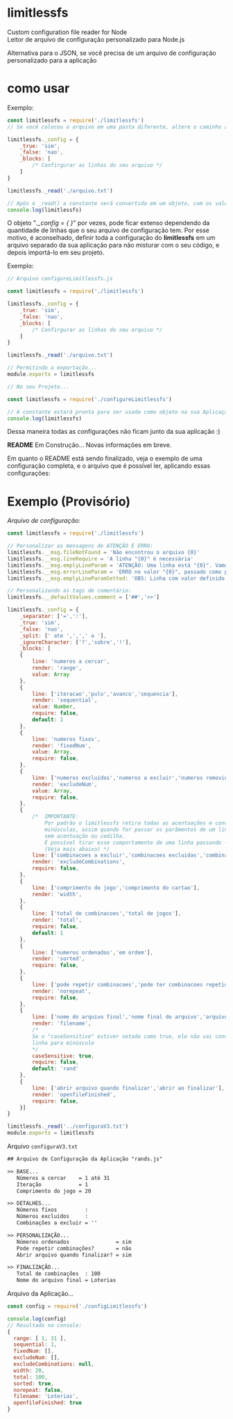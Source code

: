 # limitlessfs
Custom configuration file reader for Node<br>
Leitor de arquivo de configuração personalizado para Node.js
<p>Alternativa para o JSON, se você precisa de um arquivo de configuração personalizado para a aplicação</p>

# como usar
Exemplo:
```js
const limitlessfs = require('./limitlessfs')
// Se você colocou o arquivo em uma pasta diferente, altere o caminho acima

limitlessfs._config = {
	_true: 'sim',
	_false: 'nao',
	_blocks: [
        /* Confirgurar as linhas do seu arquivo */
    ]
}

limitlessfs._read('./arquivo.txt')

// Após o _read() a constante será convertida em um objeto, com os valores que você definiu no "_blocks"
console.log(limitlessfs)

```
O objeto "*._config = { }*" por vezes, pode ficar extenso dependendo da quantidade de linhas que o seu arquivo de configuração tem. Por esse motivo, é aconselhado, definir toda a configuração do **limitlessfs** em um arquivo separado da sua aplicação para não misturar com o seu código, e depois importá-lo em seu projeto.

Exemplo:
```js
// Arquivo configureLimitlessfs.js

const limitlessfs = require('./limitlessfs')

limitlessfs._config = {
	_true: 'sim',
	_false: 'nao',
	_blocks: [
        /* Confirgurar as linhas do seu arquivo */
    ]
}

limitlessfs._read('./arquivo.txt')

// Permitindo a exportação...
module.exports = limitlessfs
```
```js
// No seu Projeto...

const limitlessfs = require('./configureLimitlessfs')

// A constante estará pronta para ser usada como objeto na sua Aplicação
console.log(limitlessfs)
```
Dessa maneira todas as configurações não ficam junto da sua aplicação :)
<p><b>README</b> Em Construção... Novas informações em breve.</p>
<p>Em quanto o README está sendo finalizado, veja o exemplo de uma configuração completa, e o arquivo que é possível ler, aplicando essas configurações:</p>

# Exemplo (Provisório)
*Arquivo de configuração:*
```js
const limitlessfs = require('./limitlessfs')

// Personalizar as mensagens de ATENÇÃO E ERRO:
limitlessfs.__msg.fileNotFound = 'Não encontrou o arquivo {0}'
limitlessfs.__msg.lineRequire = 'A linha "{0}" é necessária'
limitlessfs.__msg.emplyLineParam = 'ATENÇÃO: Uma linha está "{0}". Vamos converter o valor para "{1}"'
limitlessfs.__msg.errorLineParam = 'ERRO no valor "{0}", passado como parâmetro'
limitlessfs.__msg.emplyLineParamSetted: 'OBS: Linha com valor definido: "{0}". Convertido para valor default.'

// Personalizando as tags de comentário:
limitlessfs.__defaultValues.comment = ['##','>>']

limitlessfs._config = {
	_separator: ['=',':'],
	_true: 'sim',
	_false: 'nao',
	_split: [' ate ',',',' a '],
	_ignoreCharacter: ['?','sobre','!'],
	_blocks: [
	{
		line: 'numeros a cercar',
		render: 'range',
		value: Array
	},
	{
		line: ['iteracao','pulo','avanco','sequencia'],
		render: 'sequential',
		value: Number,
		require: false,
		default: 1
	},
	{
		line: 'numeros fixos',
		render: 'fixedNum',
		value: Array,
		require: false,
	},
	{
		line: ['numeros excluidos','numeros a excluir','numeros removidos','numeros a remover'],
		render: 'excludeNum',
		value: Array,
		require: false,
	},
	{
        /*  IMPORTANTE:
            Por padrão o limitlessfs retira todas as acentuações e converte todo o documento para letras
            minúsculas, assim quando for passar os parâmentos de um linha, informar em minúsculo e
            sem acentuação ou cedilha.
            É possível tirar esse comportamente de uma linha passando - caseSensitive: true
            (Veja mais abaixo) */
		line: ['combinacoes a excluir','combinacoes excluidas','combinacoes para excluir'],
		render: 'excludeCombinations',
		require: false,
	},
	{
		line: ['comprimento do jogo','comprimento do cartao'],
		render: 'width',
	},
	{
		line: ['total de combinacoes','total de jogos'],
		render: 'total',
		require: false,
		default: 1
	},
	{
		line: ['numeros ordenados','em ordem'],
		render: 'sorted',
		require: false,
	},
	{
		line: ['pode repetir combinacoes','pode ter combinacoes repetidas'],
		render: 'norepeat',
		require: false,
	},
	{
		line: ['nome do arquivo final','nome final do arquivo','arquivo de saida'],
		render: 'filename',
        /*
        Se o "caseSensitive" estiver setado como true, ele não vai converter os valores da
        linha para minúsculo
        */
		caseSensitive: true,
		require: false,
		default: 'rand'
	},
	{
		line: ['abrir arquivo quando finalizar','abrir ao finalizar'],
		render: 'openfileFinished',
		require: false,
	}]
}

limitlessfs._read('../configuraV3.txt')
module.exports = limitlessfs
```
Arquivo `configuraV3.txt`
```txt
## Arquivo de Configuração da Aplicação "rands.js"

>> BASE...
   Números a cercar    = 1 até 31
   Iteração            = 1
   Comprimento do jogo = 20

>> DETALHES...
   Números fixos         : 
   Números excluídos     : 
   Combinações a excluir = ''

>> PERSONALIZAÇÃO...
   Números ordenados               = sim
   Pode repetir combinações?       = não
   Abrir arquivo quando finalizar? = sim

>> FINALIZAÇÃO...
   Total de combinações  : 100
   Nome do arquivo final = Loterias
```
Arquivo da Aplicação...
```js
const config = require('./configLimitlessfs')

console.log(config)
// Resultado no console:
{
  range: [ 1, 31 ],
  sequential: 1,
  fixedNum: [],
  excludeNum: [],
  excludeCombinations: null,
  width: 20,
  total: 100,
  sorted: true,
  norepeat: false,
  filename: 'Loterias',
  openfileFinished: true
}
```